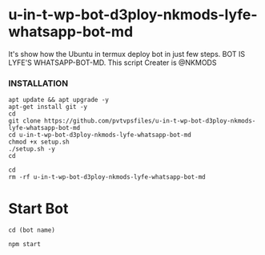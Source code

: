# u-in-t-wp-bot-d3ploy-nkmods-lyfe-whatsapp-bot-md
It's show how the Ubuntu in termux deploy bot in just few steps. BOT IS LYFE'S WHATSAPP-BOT-MD. This script Creater is @NKMODS



### INSTALLATION
```
apt update && apt upgrade -y
apt-get install git -y
cd
git clone https://github.com/pvtvpsfiles/u-in-t-wp-bot-d3ploy-nkmods-lyfe-whatsapp-bot-md
cd u-in-t-wp-bot-d3ploy-nkmods-lyfe-whatsapp-bot-md
chmod +x setup.sh
./setup.sh -y
cd
```
```
cd
rm -rf u-in-t-wp-bot-d3ploy-nkmods-lyfe-whatsapp-bot-md
```


# Start Bot
```
cd (bot name)
```
```
npm start
```
